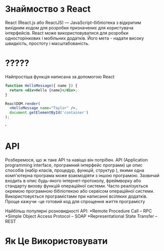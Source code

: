 
# Знаймоство з React #
React (React.js або ReactJS) — JavaScript-бібліотека з відкритим вихідним кодом для розробки призначених для користувача інтерфейсів. React може використовуватися для розробки односторінкових і мобільних додатків. Його мета - надати високу швидкість, простоту і масштабованість.


# ????? #
Найпростіша функція написана за допомогою React

```jsx
function HelloMessage({ name }) {
  return <div>Hello {name}</div>;
}

ReactDOM.render(
  <HelloMessage name="Taylor" />,
  document.getElementById('container')
);
```
'

# API #
Розберемося, що ж таке API та навіщо він потрібен. API (Application programming interface, програмний інтерфейс програми) це опис способів (набір класів, процедур, функцій, структур ), якими одна комп'ютерна програма може взаємодіяти з іншою програмою. Зазвичай входить в опис будь-якого інтернет-протоколу, фреймворку або стандарту визову функцій операційної системи. Часто реалізується окремою програмною бібліотекою або сервісом операційної системи. Використовується програмістами при написанні всіляких додатків. 
Проще кажучи -це готовий код для спрощення життя програмісту

Найбільш популярні розновидності API:
*Remote Procedure Call – RPC
*Simple Object Access Protocol – SOAP
*Representational State Transfer – REST



# Як Це Використовувати #
